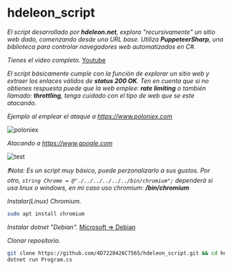 # hdeleon_script
*El script desarrollado por **hdeleon.net**, explora "recursivamente" un sitio web dado, comenzando desde una URL base. Utiliza **PuppeteerSharp**, una biblioteca para controlar navegadores web automatizados en C#.*

*Tienes el video completo.*
[Youtube](https://www.youtube.com/watch?v=nwPCmrkSKqE)

*El script básicamente cumple con la función de explorar un sitio web y extraer los enlaces válidos de **status 200 OK**. Ten en cuenta que si no obtienes respuesta puede que la web emplee: **rate limiting** o también llamado: **throttling**, tenga cuidado con el tipo de web que se este atacando.*

*Ejemplo al emplear el ataque a https://www.poloniex.com*

![poloniex](https://github.com/4D7220426C7565/hdeleon_script/assets/171493198/9856b5ea-fd2b-42b0-9820-ff07121dcff4)

*Atacando a https://www.google.com*

![test](https://github.com/4D7220426C7565/hdeleon_script/assets/171493198/6a969599-4c6f-44b9-80a1-9f39fb0d2429)

*❗Nota: Es un script muy básico, puede perzonalizarlo a sus gustos. Por otro, ```string Chrome = @"./../../../../../bin/chromium";``` dependerá si usa linux o windows, en mi caso uso chromium: **/bin/chromium***

*Instalar(Linux) Chromium.*
```sh
sudo apt install chromium
```

*Instalar dotnet "Debian".*
[Microsoft => Debian](https://learn.microsoft.com/en-us/dotnet/core/install/linux-debian)

*Clonar repositorio.*

```sh
git clone https://github.com/4D7220426C7565/hdeleon_script.git && cd hdeleon_script
dotnet run Program.cs
```
